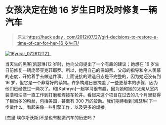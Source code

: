 # 女孩决定在她 16 岁生日时及时修复一辆汽车

> 原文:[https://hack aday . com/2012/07/27/girl-decisions-to-restore-a-time-of-car-for-her-16 岁生日/](https://hackaday.com/2012/07/27/girl-decides-to-restore-a-car-in-time-for-her-16th-birthday/)

[![](../Images/2816007c70d6d27f467602e16cad3fa4.png "16yrcar_072612")T2】](http://hackaday.com/?attachment_id=80773)

当天生的黑客[凯瑟琳]12 岁时，她向父母提出了一个有趣的建议；她想在 16 岁生日前修复一辆庞蒂亚克菲耶罗。所以，她用自己的保姆费、父母的指导和令人羡慕的态度，开始着手去做这件事。上面链接的建造日志是不完整的，因为她还没有到 16 岁，但它是一个非常好的读物。许多构建日志掩盖了一些更基本的步骤，因为他们已经做过一两次了。和[Kathryn]一起学习很有趣，因为她和她的父亲从室内装潢和油漆一直工作到打磨和焊接车轮井。看起来这个项目在过去的几个月里获得了相当多的粉丝，包括美国，甚至有 300 万的赞助。我们期待看到[凯瑟琳]下一步做什么。看起来像一些引擎工作，以及更多的焊接。

[杰里·埃尔斯沃斯]不是也有制造汽车的历史吗？